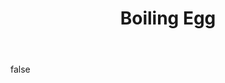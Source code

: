 ---
layout: photo
modal: true
thumb: https://csnapmediahost.github.io/assets1/Thumbs/BoilingEggRoofNight.jpg
full: https://csnapmediahost.github.io/assets1/Render/BoilingEggRoofNight.jpg
size: small
ar: landscape
body: false
title: "Boiling Egg"
---